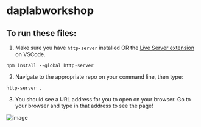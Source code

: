 # daplabworkshop

## To run these files: 

1. Make sure you have  `http-server` installed OR the [Live Server extension](https://marketplace.visualstudio.com/items?itemName=ritwickdey.LiveServer) on VSCode. 

```
npm install --global http-server
```

2. Navigate to the appropriate repo on your command line, then type: 
```
http-server .
```

3. You should see a URL address for you to open on your browser. Go to your browser and type in that address to see the page!

![image](https://user-images.githubusercontent.com/114021042/213301563-6ded8dbf-bf1e-4af5-9d34-7bc73d30ca88.png)
